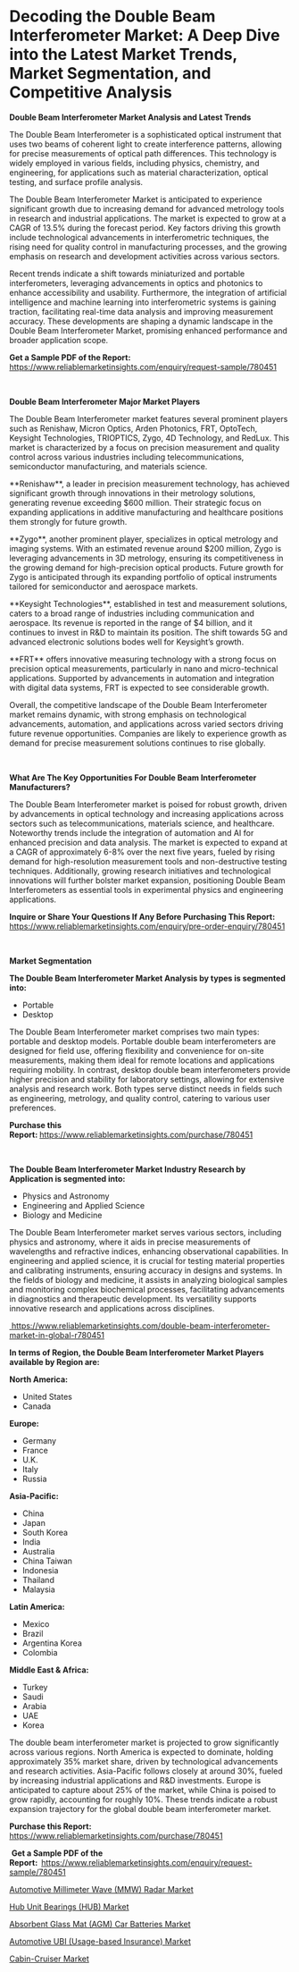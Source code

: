 <p><h1>Decoding the Double Beam Interferometer Market: A Deep Dive into the Latest Market Trends, Market Segmentation, and Competitive Analysis</h1></p><p><strong>Double Beam Interferometer Market Analysis and Latest Trends</strong></p>
<p><p>The Double Beam Interferometer is a sophisticated optical instrument that uses two beams of coherent light to create interference patterns, allowing for precise measurements of optical path differences. This technology is widely employed in various fields, including physics, chemistry, and engineering, for applications such as material characterization, optical testing, and surface profile analysis.</p><p>The Double Beam Interferometer Market is anticipated to experience significant growth due to increasing demand for advanced metrology tools in research and industrial applications. The market is expected to grow at a CAGR of 13.5% during the forecast period. Key factors driving this growth include technological advancements in interferometric techniques, the rising need for quality control in manufacturing processes, and the growing emphasis on research and development activities across various sectors.</p><p>Recent trends indicate a shift towards miniaturized and portable interferometers, leveraging advancements in optics and photonics to enhance accessibility and usability. Furthermore, the integration of artificial intelligence and machine learning into interferometric systems is gaining traction, facilitating real-time data analysis and improving measurement accuracy. These developments are shaping a dynamic landscape in the Double Beam Interferometer Market, promising enhanced performance and broader application scope.</p></p>
<p><strong>Get a Sample PDF of the Report:&nbsp;</strong> <a href="https://www.reliablemarketinsights.com/enquiry/request-sample/780451?utm_campaign=1580&utm_medium=2&utm_source=Github&utm_content=ia&utm_term=15102024&utm_id=double-beam-interferometer">https://www.reliablemarketinsights.com/enquiry/request-sample/780451</a></p>
<p>&nbsp;</p>
<p><strong>Double Beam Interferometer Major Market Players</strong></p>
<p><p>The Double Beam Interferometer market features several prominent players such as Renishaw, Micron Optics, Arden Photonics, FRT, OptoTech, Keysight Technologies, TRIOPTICS, Zygo, 4D Technology, and RedLux. This market is characterized by a focus on precision measurement and quality control across various industries including telecommunications, semiconductor manufacturing, and materials science.</p><p>**Renishaw**, a leader in precision measurement technology, has achieved significant growth through innovations in their metrology solutions, generating revenue exceeding $600 million. Their strategic focus on expanding applications in additive manufacturing and healthcare positions them strongly for future growth.</p><p>**Zygo**, another prominent player, specializes in optical metrology and imaging systems. With an estimated revenue around $200 million, Zygo is leveraging advancements in 3D metrology, ensuring its competitiveness in the growing demand for high-precision optical products. Future growth for Zygo is anticipated through its expanding portfolio of optical instruments tailored for semiconductor and aerospace markets.</p><p>**Keysight Technologies**, established in test and measurement solutions, caters to a broad range of industries including communication and aerospace. Its revenue is reported in the range of $4 billion, and it continues to invest in R&D to maintain its position. The shift towards 5G and advanced electronic solutions bodes well for Keysight’s growth.</p><p>**FRT** offers innovative measuring technology with a strong focus on precision optical measurements, particularly in nano and micro-technical applications. Supported by advancements in automation and integration with digital data systems, FRT is expected to see considerable growth.</p><p>Overall, the competitive landscape of the Double Beam Interferometer market remains dynamic, with strong emphasis on technological advancements, automation, and applications across varied sectors driving future revenue opportunities. Companies are likely to experience growth as demand for precise measurement solutions continues to rise globally.</p></p>
<p>&nbsp;</p>
<p><strong>What Are The Key Opportunities For Double Beam Interferometer Manufacturers?</strong></p>
<p><p>The Double Beam Interferometer market is poised for robust growth, driven by advancements in optical technology and increasing applications across sectors such as telecommunications, materials science, and healthcare. Noteworthy trends include the integration of automation and AI for enhanced precision and data analysis. The market is expected to expand at a CAGR of approximately 6-8% over the next five years, fueled by rising demand for high-resolution measurement tools and non-destructive testing techniques. Additionally, growing research initiatives and technological innovations will further bolster market expansion, positioning Double Beam Interferometers as essential tools in experimental physics and engineering applications.</p></p>
<p><strong>Inquire or Share Your Questions If Any Before Purchasing This Report:</strong> <a href="https://www.reliablemarketinsights.com/enquiry/pre-order-enquiry/780451?utm_campaign=1580&utm_medium=2&utm_source=Github&utm_content=ia&utm_term=15102024&utm_id=double-beam-interferometer">https://www.reliablemarketinsights.com/enquiry/pre-order-enquiry/780451</a></p>
<p>&nbsp;</p>
<p><strong>Market Segmentation</strong></p>
<p><strong>The Double Beam Interferometer Market Analysis by types is segmented into:</strong></p>
<p><ul><li>Portable</li><li>Desktop</li></ul></p>
<p><p>The Double Beam Interferometer market comprises two main types: portable and desktop models. Portable double beam interferometers are designed for field use, offering flexibility and convenience for on-site measurements, making them ideal for remote locations and applications requiring mobility. In contrast, desktop double beam interferometers provide higher precision and stability for laboratory settings, allowing for extensive analysis and research work. Both types serve distinct needs in fields such as engineering, metrology, and quality control, catering to various user preferences.</p></p>
<p><strong>Purchase this Report:&nbsp;</strong><a href="https://www.reliablemarketinsights.com/purchase/780451?utm_campaign=1580&utm_medium=2&utm_source=Github&utm_content=ia&utm_term=15102024&utm_id=double-beam-interferometer">https://www.reliablemarketinsights.com/purchase/780451</a></p>
<p>&nbsp;</p>
<p><strong>The Double Beam Interferometer Market Industry Research by Application is segmented into:</strong></p>
<p><ul><li>Physics and Astronomy</li><li>Engineering and Applied Science</li><li>Biology and Medicine</li></ul></p>
<p><p>The Double Beam Interferometer market serves various sectors, including physics and astronomy, where it aids in precise measurements of wavelengths and refractive indices, enhancing observational capabilities. In engineering and applied science, it is crucial for testing material properties and calibrating instruments, ensuring accuracy in designs and systems. In the fields of biology and medicine, it assists in analyzing biological samples and monitoring complex biochemical processes, facilitating advancements in diagnostics and therapeutic development. Its versatility supports innovative research and applications across disciplines.</p></p>
<p><a href="https://www.reliablemarketinsights.com/double-beam-interferometer-market-in-global-r780451?utm_campaign=1580&utm_medium=2&utm_source=Github&utm_content=ia&utm_term=15102024&utm_id=double-beam-interferometer">&nbsp;https://www.reliablemarketinsights.com/double-beam-interferometer-market-in-global-r780451</a></p>
<p><strong>In terms of Region, the Double Beam Interferometer Market Players available by Region are:</strong></p>
<p>
    <p> <strong> North America: </strong>
        <ul>
            <li>United States</li>
            <li>Canada</li>
        </ul>
        </p> 
    <p> <strong> Europe: </strong>
        <ul>
            <li>Germany</li>
            <li>France</li>
            <li>U.K.</li>
            <li>Italy</li>
            <li>Russia</li>
        </ul>
        </p> 
    <p> <strong> Asia-Pacific: </strong>
        <ul>
            <li>China</li>
            <li>Japan</li>
            <li>South Korea</li>
            <li>India</li>
            <li>Australia</li>
            <li>China Taiwan</li>
            <li>Indonesia</li>
            <li>Thailand</li>
            <li>Malaysia</li>
        </ul>
        </p> 
    <p> <strong> Latin America: </strong>
        <ul>
            <li>Mexico</li>
            <li>Brazil</li>
            <li>Argentina Korea</li>
            <li>Colombia</li>
        </ul>
        </p> 
    <p> <strong> Middle East & Africa: </strong>
        <ul>
            <li>Turkey</li>
            <li>Saudi</li>
            <li>Arabia</li>
            <li>UAE</li>
            <li>Korea</li>
        </ul>
    </p>
    </p>
<p><p>The double beam interferometer market is projected to grow significantly across various regions. North America is expected to dominate, holding approximately 35% market share, driven by technological advancements and research activities. Asia-Pacific follows closely at around 30%, fueled by increasing industrial applications and R&D investments. Europe is anticipated to capture about 25% of the market, while China is poised to grow rapidly, accounting for roughly 10%. These trends indicate a robust expansion trajectory for the global double beam interferometer market.</p></p>
<p><strong>Purchase this Report: </strong><a href="https://www.reliablemarketinsights.com/purchase/780451?utm_campaign=1580&utm_medium=2&utm_source=Github&utm_content=ia&utm_term=15102024&utm_id=double-beam-interferometer">https://www.reliablemarketinsights.com/purchase/780451</a></p>
<p>&nbsp;<strong>Get a Sample PDF of the Report:&nbsp;&nbsp;</strong><a href="https://www.reliablemarketinsights.com/enquiry/request-sample/780451?utm_campaign=1580&utm_medium=2&utm_source=Github&utm_content=ia&utm_term=15102024&utm_id=double-beam-interferometer">https://www.reliablemarketinsights.com/enquiry/request-sample/780451</a></p>
<p><strong></strong></p>
<p><p><a href="https://www.linkedin.com/pulse/regulatory-landscape-its-influence-global-automotive-millimeter-z5adf?utm_campaign=1580&utm_medium=2&utm_source=Github&utm_content=ia&utm_term=15102024&utm_id=double-beam-interferometer">Automotive Millimeter Wave (MMW) Radar Market</a></p><p><a href="https://www.linkedin.com/pulse/hub-unit-bearings-market-size-growth-trends-statistics-forecasts-qjlrf?utm_campaign=1580&utm_medium=2&utm_source=Github&utm_content=ia&utm_term=15102024&utm_id=double-beam-interferometer">Hub Unit Bearings (HUB) Market</a></p><p><a href="https://www.linkedin.com/pulse/absorbent-glass-mat-agm-car-batteries-market-overview-regional-jsxrf?utm_campaign=1580&utm_medium=2&utm_source=Github&utm_content=ia&utm_term=15102024&utm_id=double-beam-interferometer">Absorbent Glass Mat (AGM) Car Batteries Market</a></p><p><a href="https://www.linkedin.com/pulse/automotive-ubi-usage-based-insurance-market-forecast-3eedf?utm_campaign=1580&utm_medium=2&utm_source=Github&utm_content=ia&utm_term=15102024&utm_id=double-beam-interferometer">Automotive UBI (Usage-based Insurance) Market</a></p><p><a href="https://www.linkedin.com/pulse/cabin-cruiser-market-outlook-forecast-from-2024-2031-jnb5f?utm_campaign=1580&utm_medium=2&utm_source=Github&utm_content=ia&utm_term=15102024&utm_id=double-beam-interferometer">Cabin-Cruiser Market</a></p></p>